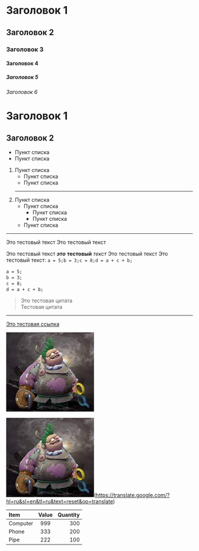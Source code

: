 # Заголовок 1
## Заголовок 2
### Заголовок 3
#### Заголовок 4
##### Заголовок 5
###### Заголовок 6

Заголовок 1
=
Заголовок 2
-

* Пункт списка
* Пункт списка

1. Пункт списка
	* Пункт списка
	* Пункт списка
	***
2. Пункт списка
	* Пункт списка
		* Пункт списка
		* Пункт списка
	* Пункт списка
***
Это тестовый текст Это тестовый текст

Это тестовый текст ***это*** **тестовый** *текст* Это тестовый текст Это тестовый текст: `a = 5;b = 3;c = 8;d = a + c + b;`


```
a = 5;
b = 3;
c = 8;
d = a + c + b;
```

>Это тестовая цитата   
Тестовая цитата 
***
[Это тестовая ссылка]()  


![Буча](img/Буча.jpg)

![Буча со ссылкой](img/Буча.jpg)(https://translate.google.com/?hl=ru&sl=en&tl=ru&text=reset&op=translate)

Item     | Value | Quantity  
:------- |:-----:|--------:
Computer | 999   | 300
Phone    | 333   | 200
Pipe     | 222   | 100